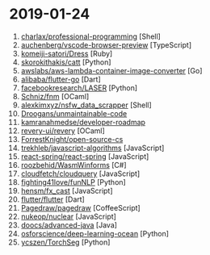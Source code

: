 # 2019-01-24

1. [charlax/professional-programming](https://github.com/charlax/professional-programming "A collection of full-stack resources for programmers.") [Shell]
2. [auchenberg/vscode-browser-preview](https://github.com/auchenberg/vscode-browser-preview "A real browser preview inside your editor that you can debug.") [TypeScript]
3. [komeiji-satori/Dress](https://github.com/komeiji-satori/Dress "好耶 是女装") [Ruby]
4. [skorokithakis/catt](https://github.com/skorokithakis/catt "Cast All The Things allows you to send videos from many, many online sources to your Chromecast.") [Python]
5. [awslabs/aws-lambda-container-image-converter](https://github.com/awslabs/aws-lambda-container-image-converter "The AWS Lambda container image converter tool (img2lambda) repackages container images (such as Docker images) into AWS Lambda layers, and publishes them as new layer versions.") [Go]
6. [alibaba/flutter-go](https://github.com/alibaba/flutter-go "flutter 开发者帮助 APP，包含 flutter 常用 140+ 组件的demo 演示与中文文档") [Dart]
7. [facebookresearch/LASER](https://github.com/facebookresearch/LASER "Language-Agnostic SEntence Representations") [Python]
8. [Schniz/fnm](https://github.com/Schniz/fnm "🚀 Fast and simple Node.js version manager, built in ReasonML") [OCaml]
9. [alexkimxyz/nsfw_data_scrapper](https://github.com/alexkimxyz/nsfw_data_scrapper "Collection of scripts to aggregate image data for the purposes of training an NSFW Image Classifier") [Shell]
10. [Droogans/unmaintainable-code](https://github.com/Droogans/unmaintainable-code "A more maintainable, easier to share version of the infamous http://mindprod.com/jgloss/unmain.html") 
11. [kamranahmedse/developer-roadmap](https://github.com/kamranahmedse/developer-roadmap "Roadmap to becoming a web developer in 2019") 
12. [revery-ui/revery](https://github.com/revery-ui/revery "⚡️ Native, high-performance, cross-platform desktop apps - built with Reason!") [OCaml]
13. [ForrestKnight/open-source-cs](https://github.com/ForrestKnight/open-source-cs "Video discussing this curriculum:") 
14. [trekhleb/javascript-algorithms](https://github.com/trekhleb/javascript-algorithms "📝 Algorithms and data structures implemented in JavaScript with explanations and links to further readings") [JavaScript]
15. [react-spring/react-spring](https://github.com/react-spring/react-spring "✌️ A spring physics based React animation library") [JavaScript]
16. [roozbehid/WasmWinforms](https://github.com/roozbehid/WasmWinforms "C# Winforms for Webassembly") [C#]
17. [cloudfetch/cloudquery](https://github.com/cloudfetch/cloudquery "Turn any website to serverless API (support SPA!)") [JavaScript]
18. [fighting41love/funNLP](https://github.com/fighting41love/funNLP "中英文敏感词、语言检测、中外手机/电话归属地/运营商查询、名字推断性别、手机号抽取、身份证抽取、邮箱抽取、中日文人名库、中文缩写库、拆字词典、词汇情感值、停用词、反动词表、暴恐词表、繁简体转换、英文模拟中文发音、汪峰歌词生成器、职业名称词库、同义词库、反义词库、否定词库、汽车品牌词库、汽车零件词库、连续英文切割、各种中文词向量、公司名字大全、古诗词库、IT词库、财经词库、成语词库、地名词库、历史名人词库、诗词词库、医学词库、饮食词库、法律词库、汽车词库、动物词库、中文聊天语料、中文谣言数据、百度中文问答数据集、句子相似度匹配算法集合、bert资源、文本生成&摘要相关工具、cocoNLP信息抽取工具、国内电话号码正则匹配、清华大学XLORE:中英文跨语言百科知识图谱、清华大学人工智能技术…") [Python]
19. [hensm/fx_cast](https://github.com/hensm/fx_cast "Implementation of the Chrome Sender API (Chromecast) within Firefox") [JavaScript]
20. [flutter/flutter](https://github.com/flutter/flutter "Flutter makes it easy and fast to build beautiful mobile apps.") [Dart]
21. [Pagedraw/pagedraw](https://github.com/Pagedraw/pagedraw "a UI builder for React web apps") [CoffeeScript]
22. [nukeop/nuclear](https://github.com/nukeop/nuclear "Popcorn Time for music") [JavaScript]
23. [doocs/advanced-java](https://github.com/doocs/advanced-java "😮 互联网 Java 工程师进阶知识完全扫盲") [Java]
24. [osforscience/deep-learning-ocean](https://github.com/osforscience/deep-learning-ocean "📡 All You Need to Know About Deep Learning - A kick-starter") [Python]
25. [ycszen/TorchSeg](https://github.com/ycszen/TorchSeg "Fast, modular reference implementation and easy training of Semantic Segmentation algorithms in PyTorch.") [Python]
